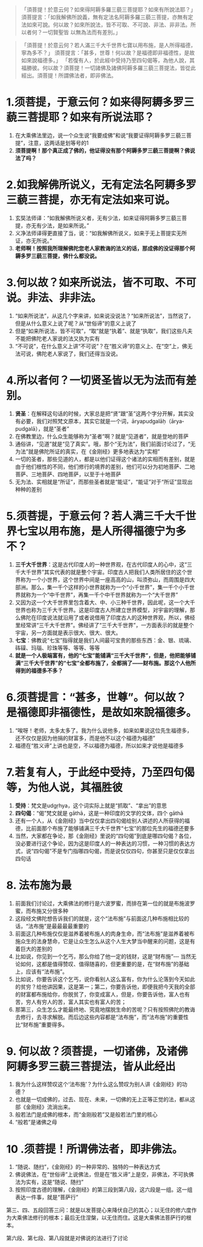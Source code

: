 >「須菩提！於意云何？如來得阿耨多羅三藐三菩提耶？如來有所說法耶？」
須菩提言：「如我解佛所說義，無有定法名阿耨多羅三藐三菩提，亦無有定法如來可說。何以故？如來所說法，皆不可取、不可說、非法、非非法。所以者何？一切賢聖皆
以無為法而有差別。」


>「須菩提！於意云何？若人滿三千大千世界七寶以用布施，是人所得福德，寧為多不？」
須菩提言：「甚多，世尊！何以故？是福德即非福德性，是故如來說福德多。」
「若復有人，於此經中受持乃至四句偈等，為他人說，其福勝彼。何以故？須菩提！一切諸佛及諸佛阿耨多羅三藐三菩提法，皆從此經出。須菩提！所謂佛法者，即非佛法。


# 1.须菩提，于意云何？如来得阿耨多罗三藐三菩提耶？如来有所说法耶？

1. 在大乘佛法里边，说一个众生说“我要成佛”和说“我要证得阿耨多罗三藐三菩提”，注意，这两话是划等号的1
2. **须菩提啊！那个真正成了佛的，他证得没有那个阿耨多罗三藐三菩提啊？佛说法了吗？**

# 2.如我解佛所说义，无有定法名阿耨多罗三藐三菩提，亦无有定法如来可说。
1. 玄奘法师译：“如我解佛所说义者，无有少法，如来证得阿耨多罗三藐三菩提，亦无有少法，是如来所说。”
2. 义净法师译得更直接了当，说：“如我解佛所说义，如来于无上菩提实无所证，亦无所说。”
3. **老师啊！按照我所理解佛陀您老人家教诲的法义的话，那成佛的没证得那个阿耨多罗三藐三菩提，佛什么都没说。**

# 3.何以故？如来所说法，皆不可取、不可说。非法、非非法。

1. “如来所说法”，从这几个字来讲，如来说没说法？“如来所说法”，当然说了，但是从什么意义上说了呢？从“世俗谛”的意义上说了
2. 但是“如来所说法，皆不可取”，“取”就是“执着”、就是“执取”，我们这些凡夫不能把佛陀老人家说的法又执为实有
3. “不可说”，在什么意义上讲“不可说”？在“胜义谛”的意义上、在“空”上，佛无法可说，佛陀老人家说了，我们还得当没说。

# 4.所以者何？一切贤圣皆以无为法而有差别。

1. **贤圣**：在解释这句话的时候，大家总是把“贤”跟“圣”这两个字分开解，其实没有必要，我们对照梵文原本，其实它就是一个词，āryapudgalāḥ（ārya‐pudgalā），就是“圣者”
2. 在佛教里边，什么众生能够称为“圣者”啊？就是“见道者”，就是登地的菩萨
3. 通俗讲，“见道”就是“见了真实”。哦，那个“无为法”，我们前面讨论过了，“无为法”就是佛陀所证的真实，在《金刚经》更多地表达为“实相”
4. 一切的圣者，那些见道的人，都是以他们证得这个诸法的实相而有差别，就是由于他们根性的不同，他们修行的境界的差别，他们可以分为初地菩萨、二地菩萨、三地菩萨、四地菩萨，以至于十地菩萨
5. 无为法、实相就是“所证”，而那些圣者就是“能证”，“能证”对于“所证”显现出种种的差别

# 5.须菩提，于意云何？若人满三千大千世界七宝以用布施，是人所得福德宁为多不？

1. **三千大千世界**：这是古代印度人的一种世界观，在古代印度人的心中，这“三千大千世界”其实代表的就是整个宇宙。印度古人把我们人类所居住的这个世界称为一个小世界，这个世界中间是一座高高的山，叫须弥山，而周围是四大部洲。那么，集一千个这样的小世界就称为一个“小千世界”，集一千个小千世界就称为一个“中千世界”，再集一千个中千世界就称为一个“大千世界”
2. 又因为这一个大千世界里包含着大、中、小三种千世界，因此呢，这一个大千世界也称为三千大千世界。这是印度古人所建立世界模型，对宇宙的理解，那么佛陀在印度说法就沿用了或者说借用了印度古人的这种世界观，所以，佛经里经常讲“三千大千世界”。佛经讲了“三千大千世界”，一方面表示的就是整个宇宙，另一方面就是表示很大、很大、很大。
3. **七宝**：佛教说“七宝”指得就是我们人间最可宝贵的那些东西：金、银、琉璃、砗磲、玛瑙、珍珠等等、等等、等等
4. **就是一个人极端富有，他的“七宝”能铺满“三千大千世界”，但是，他把能够铺满“三千大千世界”的“七宝”全都布施了，全都捐了——财布施。那这个人他所得到的福德多不多？**
# 6.须菩提言：“甚多，世尊”。何以故？是福德即非福德性，是故如來說福德多。

1. “唉呀！老师，太多太多了。我为什么说他多，如来如果说这位先生福德多，还不仅仅是因为他捐的财富多，而是他不以这个福德为福德”
2. 福德在“胜义谛”上讲也是空，不以福德为福德，所以如来才说他是福德多

# 7.若复有人，于此经中受持，乃至四句偈等，为他人说，其福胜彼


1. **受持**：梵文是udgṛhya，这个词实际上就是“抓取”、“拿出”的意思
2. **四句偈**：“偈”梵文就是 gāthā，这是一种印度的文学的文体，四个 gāthā
3. 还有一个人，从《金刚经》当中仅仅拿出四句偈给别人讲述的人所获得的福德，比前面那个布施了能够铺满三千大千世界“七宝”的那位先生的福德还要多
4. 当然，大家都在争论，那《金刚经》里说的“四句偈”到底是哪四句偈？各位，没必要进行这个争论，因为这是印度人的一种表达的习惯，一种习惯的表达方式，说“四句偈”不是专门指哪四句偈，而是说仅仅四句，你甚至只是仅仅拿出四句话

# 8. 法布施为最
1. 前面我们讨论过，大乘佛法的修行是六波罗蜜，而排在第一位的就是布施波罗蜜，而布施又分很多种
2. 这段经文佛陀想告诉我们的就是，这个“法布施”与前面这几种布施相比较的话，“法布施”是最最最最重要的
3. 前面这几种布施仅仅是滋养着被布施人的肉身生命，而“法布施”是滋养着被布施众生的法身慧命，它是让众生怎么从这个人生大梦当中醒来的问题，这是有着巨大的差别的
4. 比如说，你见到一个乞丐，那么你给了他一定的钱财，这是“财布施”‐‐‐ 当然无论如何，这都是值得赞叹、值得随喜的，但更重要的是，在“财布施”的基础上，应该有“法布施”。
5. 比如说，你要告诉这个乞丐，说你看别人这么富有，你为什么沦落到今天如此的贫穷？给他讲因果，这是第一；第二，你要告诉他，即便我把今天我的全部的财富都布施给你，你脱贫了，你变成富人，但是，你要告诉他，富人也有苦，穷人有穷人的苦，富人其实也有富人的苦；
6. 那第三，众生怎么才能最终地、究竟地摆脱生命的苦呢？只有按照佛陀的教诲去修行，去寻求解脱。而后边这些内容都是“法布施”，而“法布施”的重要性比“财布施”重要得多。


# **9**. 何以故？须菩提，一切诸佛，及诸佛阿耨多罗三藐三菩提法，皆从此经出
1. 我为什么这样赞叹这个‘法布施’？为什么这么赞叹为别人讲《金刚经》的功德？
2. 也就是一切成佛的，过去、现在、未来，一切佛的无上正等正觉的法，都从这部《金刚经》流淌出来。
3. 般若法门是成佛的根本，而“金刚般若”又是般若法门里的核心
4. “般若”是诸佛之母

# 10 .须菩提！所谓佛法者，即非佛法。

1. “随说、随扫”，《金刚经》的一种非常的、独特的一种表达方式
2. 佛说佛法，在“世俗谛”上说佛法，但是在“胜义谛”上是空，非佛法，不可执佛法为实有，这是“随说、随扫”
3. 按照印度古德的理解，《金刚经》的第三段到第八段，这六段是一组。这一组表达一件事，就是“菩萨行”

第三、四、五段回答三问：就是以发菩提心来降伏自己的其心；以无住的修六度作为大乘佛法修行的根本；最后无住涅槃，以无住而住。这是大乘佛法菩萨行的根本。

第六段、第七段、第八段就是对佛说的法进行了讨论